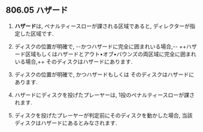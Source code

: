 ## 806.05 ハザード

1. **ハザード**は,
ペナルティースローが課される区域であると,
ディレクターが指定した区域です.

1. ディスクの位置が明確で,
--かつハザードに完全に囲まれいる場合,--
++ハザード区域もしくはハザードとアウト•オブ•バウンズの両区域に完全に囲まれいる場合,++
そのディスクはハザードにあります.

1. ディスクの位置が明確で,
かつハザードもしくは
そのディスクはハザードにあります.

1. ハザードにディスクを投げたプレーヤーは,
1投のペナルティースローが課されます.

1. ディスクを投げたプレーヤーが判定前にそのディスクを動かした場合,
当該ディスクはハザードにあるとみなされます.
